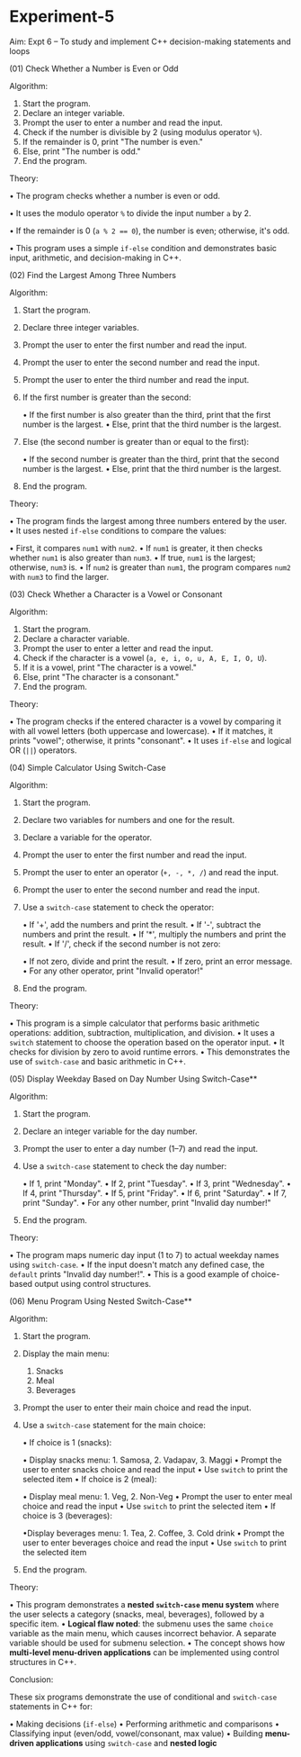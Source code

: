# Experiment-5

Aim: Expt 6 – To study and implement C++ decision-making statements and loops

(01) Check Whether a Number is Even or Odd

Algorithm:

1. Start the program.
2. Declare an integer variable.
3. Prompt the user to enter a number and read the input.
4. Check if the number is divisible by 2 (using modulus operator `%`).
5. If the remainder is 0, print "The number is even."
6. Else, print "The number is odd."
7. End the program.

Theory:

• The program checks whether a number is even or odd.

• It uses the modulo operator `%` to divide the input number `a` by 2.

• If the remainder is 0 (`a % 2 == 0`), the number is even; otherwise, it's odd.

• This program uses a simple `if-else` condition and demonstrates basic input, arithmetic, and decision-making in C++.


(02) Find the Largest Among Three Numbers

Algorithm:

1. Start the program.
2. Declare three integer variables.
3. Prompt the user to enter the first number and read the input.
4. Prompt the user to enter the second number and read the input.
5. Prompt the user to enter the third number and read the input.
6. If the first number is greater than the second:

   • If the first number is also greater than the third, print that the first number is the largest.
   • Else, print that the third number is the largest.
7. Else (the second number is greater than or equal to the first):

   • If the second number is greater than the third, print that the second number is the largest.
   • Else, print that the third number is the largest.
8. End the program.

Theory:

• The program finds the largest among three numbers entered by the user.
• It uses nested `if-else` conditions to compare the values:

  • First, it compares `num1` with `num2`.
  • If `num1` is greater, it then checks whether `num1` is also greater than `num3`.
  • If true, `num1` is the largest; otherwise, `num3` is.
  • If `num2` is greater than `num1`, the program compares `num2` with `num3` to find the larger.


(03) Check Whether a Character is a Vowel or Consonant

Algorithm:

1. Start the program.
2. Declare a character variable.
3. Prompt the user to enter a letter and read the input.
4. Check if the character is a vowel (`a, e, i, o, u, A, E, I, O, U`).
5. If it is a vowel, print "The character is a vowel."
6. Else, print "The character is a consonant."
7. End the program.

Theory:

• The program checks if the entered character is a vowel by comparing it with all vowel letters (both uppercase and lowercase).
• If it matches, it prints "vowel"; otherwise, it prints "consonant".
• It uses `if-else` and logical OR (`||`) operators.

(04) Simple Calculator Using Switch-Case

Algorithm:

1. Start the program.
2. Declare two variables for numbers and one for the result.
3. Declare a variable for the operator.
4. Prompt the user to enter the first number and read the input.
5. Prompt the user to enter an operator (`+, -, *, /`) and read the input.
6. Prompt the user to enter the second number and read the input.
7. Use a `switch-case` statement to check the operator:

   • If '+', add the numbers and print the result.
   • If '-', subtract the numbers and print the result.
   • If '\*', multiply the numbers and print the result.
   • If '/', check if the second number is not zero:

     • If not zero, divide and print the result.
     • If zero, print an error message.
   • For any other operator, print "Invalid operator!"
8. End the program.

Theory:

• This program is a simple calculator that performs basic arithmetic operations: addition, subtraction, multiplication, and division.
• It uses a `switch` statement to choose the operation based on the operator input.
• It checks for division by zero to avoid runtime errors.
• This demonstrates the use of `switch-case` and basic arithmetic in C++.


(05) Display Weekday Based on Day Number Using Switch-Case**

Algorithm:

1. Start the program.
2. Declare an integer variable for the day number.
3. Prompt the user to enter a day number (1–7) and read the input.
4. Use a `switch-case` statement to check the day number:

   • If 1, print "Monday".
   • If 2, print "Tuesday".
   • If 3, print "Wednesday".
   • If 4, print "Thursday".
   • If 5, print "Friday".
   • If 6, print "Saturday".
   • If 7, print "Sunday".
   • For any other number, print "Invalid day number!"
5. End the program.

Theory:

• The program maps numeric day input (1 to 7) to actual weekday names using `switch-case`.
• If the input doesn't match any defined case, the `default` prints "Invalid day number!".
• This is a good example of choice-based output using control structures.

(06) Menu Program Using Nested Switch-Case**

Algorithm:

1. Start the program.
2. Display the main menu:

    1. Snacks
    2. Meal
    3. Beverages
3. Prompt the user to enter their main choice and read the input.
4. Use a `switch-case` statement for the main choice:

   • If choice is 1 (snacks):

     • Display snacks menu: 1. Samosa, 2. Vadapav, 3. Maggi
     • Prompt the user to enter snacks choice and read the input
     • Use `switch` to print the selected item
   • If choice is 2 (meal):

     • Display meal menu: 1. Veg, 2. Non-Veg
     • Prompt the user to enter meal choice and read the input
     • Use `switch` to print the selected item
   • If choice is 3 (beverages):

   •Display beverages menu: 1. Tea, 2. Coffee, 3. Cold drink
     • Prompt the user to enter beverages choice and read the input
     • Use `switch` to print the selected item
5. End the program.

Theory:

• This program demonstrates a **nested `switch-case` menu system** where the user selects a category (snacks, meal, beverages), followed by a specific item.
• **Logical flaw noted**: the submenu uses the same `choice` variable as the main menu, which causes incorrect behavior. A separate variable should be used for submenu selection.
• The concept shows how **multi-level menu-driven applications** can be implemented using control structures in C++.


Conclusion:

These six programs demonstrate the use of conditional and `switch-case` statements in C++ for:

• Making decisions (`if-else`)
• Performing arithmetic and comparisons
• Classifying input (even/odd, vowel/consonant, max value)
• Building **menu-driven applications** using `switch-case` and **nested logic**
